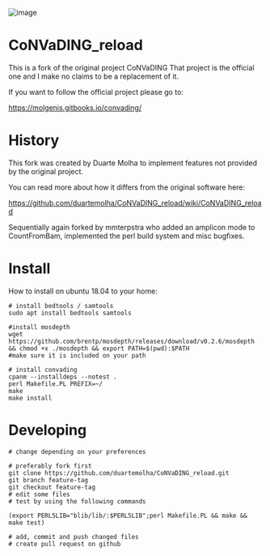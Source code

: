  ![image](https://travis-ci.org/duartemolha/CoNVaDING_reload.svg?branch=master)

# CoNVaDING_reload

This is a fork of the original project CoNVaDING
That project is the official one and I make no claims to be a replacement of it.

If you want to follow the official project please go to: 

https://molgenis.gitbooks.io/convading/

# History

This fork was created by Duarte Molha to implement features not provided by the original project.

You can read more about how it differs from the original software here:

https://github.com/duartemolha/CoNVaDING_reload/wiki/CoNVaDING_reload

Sequentially again forked by mmterpstra who added an amplicon mode to CountFromBam, implemented the perl build system and misc bugfixes.

# Install

How to install on ubuntu 18.04 to your home:

```
# install bedtools / samtools 
sudo apt install bedtools samtools

#install mosdepth
wget https://github.com/brentp/mosdepth/releases/download/v0.2.6/mosdepth && chmod +x ./mosdepth && export PATH=$(pwd):$PATH
#make sure it is included on your path

# install convading
cpanm --installdeps --notest .
perl Makefile.PL PREFIX=~/
make
make install
```


# Developing

```
# change depending on your preferences

# preferably fork first
git clone https://github.com/duartemolha/CoNVaDING_reload.git
git branch feature-tag
git checkout feature-tag
# edit some files
# test by using the following commands

(export PERL5LIB="blib/lib/:$PERL5LIB";perl Makefile.PL && make && make test)

# add, commit and push changed files
# create pull request on github
```

